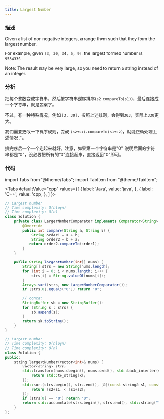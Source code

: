 ```yaml
---
title: Largest Number
---
```


### 描述

Given a list of non negative integers, arrange them such that they form the largest number.

For example, given `[3, 30, 34, 5, 9]`, the largest formed number is `9534330`.

Note: The result may be very large, so you need to return a string instead of an integer.

### 分析

把每个整数变成字符串，然后按字符串逆序排序(`s2.compareTo(s1)`)，最后连接成一个字符串，就是答案了。

不过，有一种特殊情况，例如 `[3, 30]`，按照上述规则，会得到`303`，实际上`330`更大。

我们需要更改一下排序规则，变成 `(s2+s1).compareTo(s1+s2)`，就能正确处理上述情况了。

排完序后一个一个连起来就好。注意，如果第一个字符串是"0", 说明后面的字符串都是"0"，没必要把所有的"0"连接起来，直接返回"0"即可。

### 代码

import Tabs from "@theme/Tabs";
import TabItem from "@theme/TabItem";

<Tabs
defaultValue="cpp"
values={[
{ label: 'Java', value: 'java', },
{ label: 'C++', value: 'cpp', },
]
}>
<TabItem value="java">

```java
// Largest number
// Time complexity: O(nlogn)
// Time complexity: O(n)
class Solution {
    private class LargerNumberComparator implements Comparator<String> {
        @Override
        public int compare(String a, String b) {
            String order1 = a + b;
            String order2 = b + a;
           return order2.compareTo(order1);
        }
    }

    public String largestNumber(int[] nums) {
        String[] strs = new String[nums.length];
        for (int i = 0; i < nums.length; i++) {
            strs[i] = String.valueOf(nums[i]);
        }
        Arrays.sort(strs, new LargerNumberComparator());
        if (strs[0].equals("0")) return "0";

        // concat
        StringBuffer sb = new StringBuffer();
        for (String s : strs) {
            sb.append(s);
        }
        return sb.toString();
    }
}
```

</TabItem>
<TabItem value="cpp">

```cpp
// Largest number
// Time complexity: O(nlogn)
// Time complexity: O(n)
class Solution {
public:
    string largestNumber(vector<int>& nums) {
        vector<string> strs;
        std::transform(nums.cbegin(), nums.cend(), std::back_inserter(strs), [&](int x) {
            return std::to_string(x);
        });
        std::sort(strs.begin(), strs.end(), [&](const string& s1, const string &s2) {
            return (s2+s1) < (s1+s2);
        });
        if (strs[0] == "0") return "0";
        return std::accumulate(strs.begin(), strs.end(), std::string(""));
    }
};
```

</TabItem>
</Tabs>